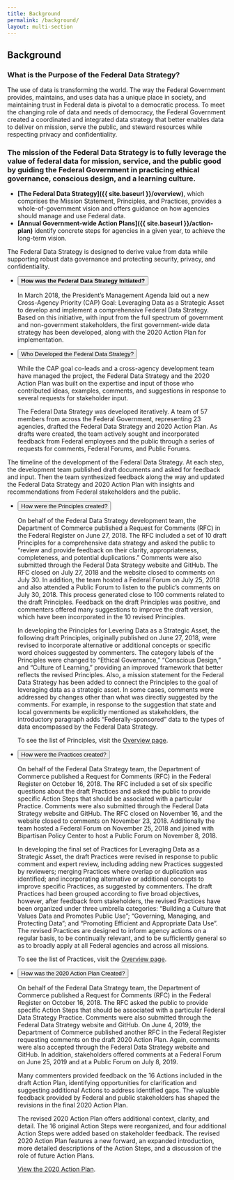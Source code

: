 ```yaml
---
title: Background
permalink: /background/
layout: multi-section
---
```


<section class="usa-section">
<div class="usa-grid" markdown="1">

## Background

### What is the Purpose of the Federal Data Strategy?

The use of data is transforming the world. The way the Federal Government provides, maintains, and uses data has a unique place in society, and maintaining trust in Federal data is pivotal to a democratic process. To meet the changing role of data and needs of democracy, the Federal Government created a coordinated and integrated data strategy that better enables data to deliver on mission, serve the public, and steward resources while respecting privacy and confidentiality.

### The mission of the Federal Data Strategy is to fully leverage the value of federal data for mission, service, and the public good by guiding the Federal Government in practicing ethical governance, conscious design, and a learning culture.

-   **[The Federal Data Strategy]({{ site.baseurl }}/overview)**, which comprises the Mission Statement, Principles, and Practices, provides a whole-of-government vision and offers guidance on how agencies should manage and use Federal data.
-   **[Annual Government-wide Action Plans]({{ site.baseurl }}/action-plan)** identify concrete steps for agencies in a given year, to achieve the long-term vision.

The Federal Data Strategy is designed to derive value from data while supporting robust data governance and protecting security, privacy, and confidentiality.

<div class="usa-grid">
<div class="usa-width-one-whole">
<ul class="usa-accordion-bordered usa-width-one-whole background-how">
  <li>
    <button class="usa-accordion-button" aria-expanded="false" aria-controls="a-a0"><strong>How was the Federal Data Strategy Initiated?</strong></button>
    <div id="a-a0" class="usa-accordion-content">
		<p>In March 2018, the President’s Management Agenda laid out a new Cross-Agency Priority (CAP) Goal: Leveraging Data as a Strategic Asset to develop and implement a comprehensive Federal Data Strategy.  Based on this initiative, with input from the full spectrum of government and non-government stakeholders, the first government-wide data strategy has been developed, along with the 2020 Action Plan for implementation.</p>
    </div>
  </li>
</ul>
</div>
</div>

<div class="usa-grid">
<div class="usa-width-one-whole">
<ul class="usa-accordion-bordered usa-width-one-whole background-who">
  <li>
    <button class="usa-accordion-button" aria-expanded="false" aria-controls="a-a1">Who Developed the Federal Data Strategy?</button>
    <div id="a-a1" class="usa-accordion-content">
		<p>While the CAP goal co-leads and a cross-agency development team have managed the project, the Federal Data Strategy and the 2020 Action Plan was built on the expertise and input of those who contributed ideas, examples, comments, and suggestions in response to several requests for stakeholder input.</p>
		<p>The Federal Data Strategy was developed iteratively. A team of 57 members from across the Federal Government, representing 23 agencies, drafted the Federal Data Strategy and 2020 Action Plan. As drafts were created, the team actively sought and incorporated feedback from Federal employees and the public through a series of requests for comments, Federal Forums, and Public Forums.</p>
    </div>
  </li>
</ul>
</div>
</div>

</div>
</section>

<section class="usa-hero timeline">
<div class="usa-grid">

</div>
</section>

<section class="usa-section">
<div class="usa-grid" markdown="1">

The timeline of the development of the Federal Data Strategy. At each step, the development team published draft documents and asked for feedback and input. Then the team synthesized feedback along the way and updated the Federal Data Strategy and 2020 Action Plan with insights and recommendations from Federal stakeholders and the public.

<div class="usa-grid">
<div class="usa-width-one-whole">
<ul class="usa-accordion-bordered usa-width-one-whole background-principles">
  <li>
    <button class="usa-accordion-button" name="how-were-the-principles-created" aria-expanded="false" aria-controls="b-a1">How were the Principles created?</button>
    <div id="b-a1" class="usa-accordion-content">
		<p>On behalf of the Federal Data Strategy development team, the Department of Commerce published a Request for Comments (RFC) in the Federal Register on June 27, 2018. The RFC included a set of 10 draft Principles for a comprehensive data strategy and asked the public to “review and provide feedback on their clarity, appropriateness, completeness, and potential duplications.” Comments were also submitted through the Federal Data Strategy website and GitHub. The RFC closed on July 27, 2018 and the website closed to comments on July 30. In addition, the team hosted a Federal Forum on July 25, 2018 and also attended a Public Forum to listen to the public’s comments on July 30, 2018. This process generated close to 100 comments related to the draft Principles. Feedback on the draft Principles was positive, and commenters offered many suggestions to improve the draft version, which have been incorporated in the 10 revised Principles.</p>
		<p>In developing the Principles for Levering Data as a Strategic Asset, the following draft Principles, originally published on June 27, 2018, were revised to incorporate alternative or additional concepts or specific word choices suggested by commenters. The category labels of the Principles were changed to “Ethical Governance,” “Conscious Design,” and “Culture of Learning,” providing an improved framework that better reflects the revised Principles. Also, a mission statement for the Federal Data Strategy has been added to connect the Principles to the goal of leveraging data as a strategic asset. In some cases, comments were addressed by changes other than what was directly suggested by the comments. For example, in response to the suggestion that state and local governments be explicitly mentioned as stakeholders, the introductory paragraph adds “Federally-sponsored” data to the types of data encompassed by the Federal Data Strategy.</p>
	    	<p>To see the list of Principles, visit the <a href="https://strategy.data.gov/overview/">Overview page</a>.</p>
    </div>
  </li>
</ul>
</div>
</div>

<div class="usa-grid">
<div class="usa-width-one-whole">
<ul class="usa-accordion-bordered usa-width-one-whole background-practices">
  <li>
    <button class="usa-accordion-button" name="how-were-the-practices-created" aria-expanded="false" aria-controls="c-a1">How were the Practices created?</button>
    <div id="c-a1" class="usa-accordion-content">
		<p>On behalf of the Federal Data Strategy team, the Department of Commerce published a Request for Comments (RFC) in the Federal Register on October 16, 2018. The RFC included a set of six specific questions about the draft Practices and asked the public to provide specific Action Steps that should be associated with a particular Practice. Comments were also submitted through the Federal Data Strategy website and GitHub. The RFC closed on November 16, and the website closed to comments on November 23, 2018. Additionally the team hosted a Federal Forum on November 25, 2018 and joined with Bipartisan Policy Center to host a Public Forum on November 8, 2018.</p>
		<p>In developing the final set of Practices for Leveraging Data as a Strategic Asset, the draft Practices were revised in response to public comment and expert review, including adding new Practices suggested by reviewers; merging Practices where overlap or duplication was identified; and incorporating alternative or additional concepts to improve specific Practices, as suggested by commenters. The draft Practices had been grouped according to five broad objectives, however, after feedback from stakeholders, the revised Practices have been organized under three umbrella categories: “Building a Culture that Values Data and Promotes Public Use”; “Governing, Managing, and Protecting Data”; and “Promoting Efficient and Appropriate Data Use”. The revised Practices are designed to inform agency actions on a regular basis, to be continually relevant, and to be sufficiently general so as to broadly apply at all Federal agencies and across all missions.</p>
	    	<p>To see the list of Practices, visit the <a href="https://strategy.data.gov/overview/">Overview page</a>.</p>
    </div>
  </li>
</ul>
</div>
</div>
	
<div class="usa-grid">
<div class="usa-width-one-whole">
<ul class="usa-accordion-bordered usa-width-one-whole background-actions">
  <li>
    <button class="usa-accordion-button" aria-expanded="false" aria-controls="d-a1">How was the 2020 Action Plan Created?</button>
    <div id="d-a1" class="usa-accordion-content">
		<p>On behalf of the Federal Data Strategy team, the Department of Commerce published a Request for Comments (RFC) in the Federal Register on October 16, 2018. The RFC asked the public to provide specific Action Steps that should be associated with a particular Federal Data Strategy Practice. Comments were also submitted through the Federal Data Strategy website and GitHub. On June 4, 2019, the Department of Commerce published another RFC in the Federal Register requesting comments on the draft 2020 Action Plan. Again, comments were also accepted through the Federal Data Strategy website and GitHub. In addition, stakeholders offered comments at a Federal Forum on June 25, 2019  and at a Public Forum on July 8, 2019.</p>
		<p>Many commenters provided feedback on the 16 Actions included in the draft Action Plan, identifying opportunities for clarification and suggesting additional Actions to address identified gaps. The valuable feedback provided by Federal and public stakeholders has shaped the revisions in the final 2020 Action Plan.</p>
		<p>The revised 2020 Action Plan offers additional context, clarity, and detail. The 16 original Action Steps were reorganized, and four additional Action Steps were added based on stakeholder feedback. The revised 2020 Action Plan features a new forward, an expanded introduction, more detailed descriptions of the Action Steps, and a discussion of the role of future Action Plans.</p>
	    	<p><a href="https://strategy.data.gov/2020/action-plan/">View the 2020 Action Plan</a>.</p>
	</div>
  </li>
</ul>
</div>
</div>

</div>
</section>
